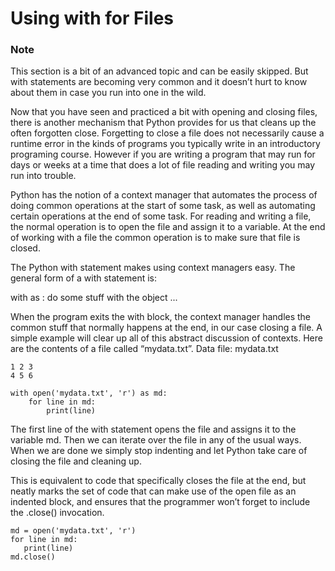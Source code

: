 # Using with for Files

### Note
This section is a bit of an advanced topic and can be easily skipped. But with statements are becoming very common and it doesn’t hurt to know about them in case you run into one in the wild.

Now that you have seen and practiced a bit with opening and closing files, there is another mechanism that Python provides for us that cleans up the often forgotten close. Forgetting to close a file does not necessarily cause a runtime error in the kinds of programs you typically write in an introductory programing course. However if you are writing a program that may run for days or weeks at a time that does a lot of file reading and writing you may run into trouble.

Python has the notion of a context manager that automates the process of doing common operations at the start of some task, as well as automating certain operations at the end of some task. For reading and writing a file, the normal operation is to open the file and assign it to a variable. At the end of working with a file the common operation is to make sure that file is closed.

The Python with statement makes using context managers easy. The general form of a with statement is:

with <create some object that understands context> as <some name>:
    do some stuff with the object
    ...

When the program exits the with block, the context manager handles the common stuff that normally happens at the end, in our case closing a file. A simple example will clear up all of this abstract discussion of contexts. Here are the contents of a file called “mydata.txt”.
Data file: mydata.txt
```
1 2 3
4 5 6
```   
```
with open('mydata.txt', 'r') as md:
    for line in md:
        print(line)
 ``` 
The first line of the with statement opens the file and assigns it to the variable md. Then we can iterate over the file in any of the usual ways. When we are done we simply stop indenting and let Python take care of closing the file and cleaning up.

This is equivalent to code that specifically closes the file at the end, but neatly marks the set of code that can make use of the open file as an indented block, and ensures that the programmer won’t forget to include the .close() invocation.
 ``` 
md = open('mydata.txt', 'r')
for line in md:
    print(line)
md.close() 
```
